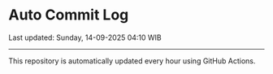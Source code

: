 # Auto Commit Log

Last updated: Sunday, 14-09-2025 04:10 WIB

---

This repository is automatically updated every hour using GitHub Actions.
